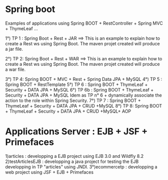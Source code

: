 # Spring boot
Examples of applications using Spring BOOT + RestController + Spring MVC + ThymeLeaf ...

1°) TP 1 : Spring Boot + Rest + JAR
==> This is an example to explain how to create a Rest ws using Spring Boot.
The maven projet created will produce a jar file.

2°) TP 2:  Spring Boot + Rest + WAR
==> This is an example to explain how to create a Rest ws using Spring Boot.
The maven projet created will produce a war file.

3°) TP 4:  Spring BOOT + MVC + Rest + Spring Data JPA + MySQL
4°) TP 5 : Spring BOOT + RestTemplate
5°) TP 6 : Spring BOOT + ThymeLeaf + Security + DATA JPA + MySQL
6°) TP 6b : Spring BOOT + ThymeLeaf + Security + DATA JPA + MySQL
Idem as TP n° 6  + dynamically associate the action to the role within Spring Security.
7°) TP 7 :  Spring BOOT + ThymeLeaf + Security + DATA JPA + CRUD +MySQL
8°) TP 8: Spring BOOT + ThymeLeaf + Security + DATA JPA + CRUD +MySQL+ AOP

# Applications Server : EJB + JSF + Primefaces
1)articles : developping a EJB project using  EJB 3.0 and Wildfly 8.2
2)testArticlesEJB : developping a java project for testing the EJB developping in TP "articles" using JNDI.
3°)ecommercetp : developping a web project using JSF + EJB + Primefaces
